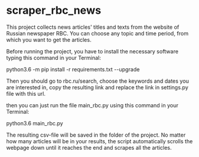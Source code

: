 # scraper_rbc_news

This project collects news articles' titles and texts from the website of Russian newspaper RBC. You can choose any topic and time period, from which you want to get the articles.

Before running the project, you have to install the necessary software typing this command in your Terminal:

python3.6 -m pip install -r requirements.txt --upgrade

Then you should go to rbc.ru/search, choose the keywords and dates you are interested in, copy the resulting link and replace the link in settings.py file with this url.

then you can just run the file main_rbc.py using this command in your Terminal:

python3.6 main_rbc.py 


The resulting csv-file will be saved in the folder of the project. No matter how many articles will be in your results, the script automatically scrolls the webpage down until it reaches the end and scrapes all the articles.
